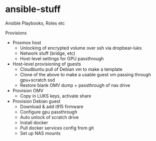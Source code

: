# ansible-stuff
Ansible Playbooks, Roles etc

Provisions
* Proxmox host
    - Unlocking of encrypted volume over ssh via dropbear-luks
    - Network stuff (bridge, etc)
    - Host-level settings for GPU passthrough
* Host-level provisioning of guests
    - Cloudbuntu pull of Debian vm to make a template
    - Clone of the above to make a usable guest vm passing through gpu+scratch ssd
    - Restore blank OMV dump + passthrough of nas drive
* Provision OMV
    - Copy in LUKS keys, activate share
* Provision Debian guest
    - Download & add i915 firmware
    - Configure gpu passthrough
    - Auto unlock of scratch drive
    - Install docker
    - Pull docker services config from git
    - Set up NAS mounts
